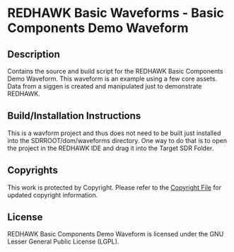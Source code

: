 # REDHAWK Basic Waveforms - Basic Components Demo Waveform
 
## Description

Contains the source and build script for the REDHAWK Basic Components Demo Waveform. This waveform is an example using a few core assets. Data from a siggen is created and manipulated just to demonstrate REDHAWK.

## Build/Installation Instructions
This is a wavform project and thus does not need to be built just installed into the SDRROOT/dom/waveforms directory. One way to do that is to open the project in the REDHAWK IDE and drag it into the Target SDR Folder.

 
## Copyrights

This work is protected by Copyright. Please refer to the [Copyright File](COPYRIGHT) for updated copyright information.

## License

REDHAWK Basic Components Demo Waveform is licensed under the GNU Lesser General Public License (LGPL).